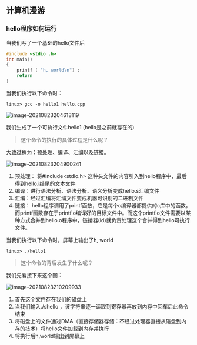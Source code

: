 ## 计算机漫游

### hello程序如何运行

当我们写了一个基础的hello文件后

```cpp
#include <stdio .h>
int main()
{
	printf ( "h, world\n") ;
	return
}
```

当我们执行以下命令时：

```shell
linux> gcc -o hello1 hello.cpp
```

![image-20210823204618119](https://cdn.jsdelivr.net/gh/cheerfulman/picGo/img/20210823204625.png)

我们生成了一个可执行文件hello1 (hello是之前就存在的)

> 这个命令的执行的具体过程是什么呢？

大致过程为：预处理、编译、汇编以及链接。

![image-20210823204900241](https://cdn.jsdelivr.net/gh/cheerfulman/picGo/img/20210823204900.png)

1. 预处理： 将#include<stdio.h> 这种头文件的内容引入到hello程序中，最后得到hello.i结尾的文本文件
2. 编译：进行语法分析、语法分析、语义分析变成hello.s汇编文件
3. 汇编：经过汇编将汇编文件变成机器可识别的二进制文件
4. 链接： hello程序调用了printf函数，它是每个c编译器都提供的c库中的函数。而printf函数存在于printf.o编译好的目标文件中。而这个printf.o文件需要以某种方式合并到hello.o程序中，链接器(ld)就负责处理这个合并得到hello可执行文件。

当我们执行以下命令时，屏幕上输出了h, world

```shel
linux> ./hello1
```

> 这个命令的背后发生了什么呢？

我们先看接下来这个图：

![image-20210823210209933](https://cdn.jsdelivr.net/gh/cheerfulman/picGo/img/20210823210210.png)

1. 首先这个文件存在我们的磁盘上
2. 当我们输入./shello ，该字符串逐一读取到寄存器再放到内存中回车后此命令结束
3. 将磁盘上的文件通过DMA（直接存储器存储：不经过处理器直接从磁盘到内存的技术）将hello文件加载到内存并执行
4. 将执行后h,world输出到屏幕上